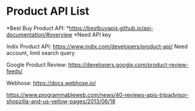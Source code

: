 # **Product API List**
*Best Buy Product API:
  *https://bestbuyapis.github.io/api-documentation/#overview
   *Need API key
   
Indix Product API:
https://www.indix.com/developers/product-api/
Need account, limit search query

Google Product Review:
https://developers.google.com/product-review-feeds/

Webhose:
https://docs.webhose.io/


https://www.programmableweb.com/news/40-reviews-apis-tripadvisor-shopzilla-and-us-yellow-pages/2013/06/18
